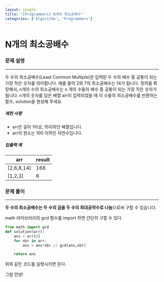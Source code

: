 ```yaml
---
layout: single
title: "[Programmers] N개의 최소공배수"
categories: ['Algorithm', 'Programmers']
---
```


# N개의 최소공배수

### 문제 설명

---

두 수의 최소공배수(Least Common Multiple)란 입력된 두 수의 배수 중 공통이 되는 가장 작은 숫자를 의미합니다. 예를 들어 2와 7의 최소공배수는 14가 됩니다. 정의를 확장해서, n개의 수의 최소공배수는 n 개의 수들의 배수 중 공통이 되는 가장 작은 숫자가 됩니다. n개의 숫자를 담은 배열 arr이 입력되었을 때 이 수들의 최소공배수를 반환하는 함수, solution을 완성해 주세요.

##### 제한 사항

- arr은 길이 1이상, 15이하인 배열입니다.
- arr의 원소는 100 이하인 자연수입니다.

##### 입출력 예

| arr        | result |
| ---------- | ------ |
| [2,6,8,14] | 168    |
| [1,2,3]    | 6      |



### 문제 풀이

---

**두 수의 최소공배수는 두 수의 곱을 두 수의 최대공약수로 나눔**으로써 구할 수 있습니다. 

math 라이브러리의 gcd 함수를 import 하면 간단히 구할 수 있다. 

```python
from math import gcd
def solution(arr):
    ans = arr[0]
    for nbr in arr:
        ans = ans*nbr // gcd(ans,nbr)

    return ans
```

위와 같은 코드를 실행시키면 된다. 



그럼 안녕!
